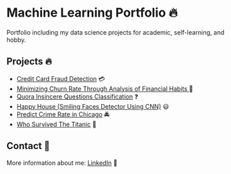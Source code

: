 # Machine Learning Portfolio :fire:

Portfolio including my data science projects for academic, self-learning, and hobby.

## Projects :fire: 

* [Credit Card Fraud Detection](https://github.com/WafaDjerad/Machine-Learning/tree/master/Credit%20Card%20Fraud%20Detection) :credit_card:
* [Minimizing Churn Rate Through Analysis of Financial Habits
](https://github.com/WafaDjerad/Machine-Learning/tree/master/Minimizing%20Churn%20Rate%20Through%20Analysis%20of%20Financial%20Habits) :door:
* [Quora Insincere Questions Classification](https://github.com/WafaDjerad/Machine-Learning/tree/master/Quora%20Insincere%20Questions%20Classification) :question:
* [Happy House (Smiling Faces Detector Using CNN)](https://github.com/WafaDjerad/Machine-Learning/tree/master/Happy%20House%20(Smiling%20Faces%20Detector%20Using%20CNN)) :smiley:
* [Predict Crime Rate in Chicago](https://github.com/WafaDjerad/Machine-Learning/tree/master/Happy%20House%20(Smiling%20Faces%20Detector%20Using%20CNN)) :oncoming_police_car:
* [Who Survived The Titanic](https://github.com/WafaDjerad/Machine-Learning/tree/master/Happy%20House%20(Smiling%20Faces%20Detector%20Using%20CNN)) :ship:

## Contact :email: 

More information about me: [LinkedIn](https://www.linkedin.com/in/djerad/) :mag_right:
